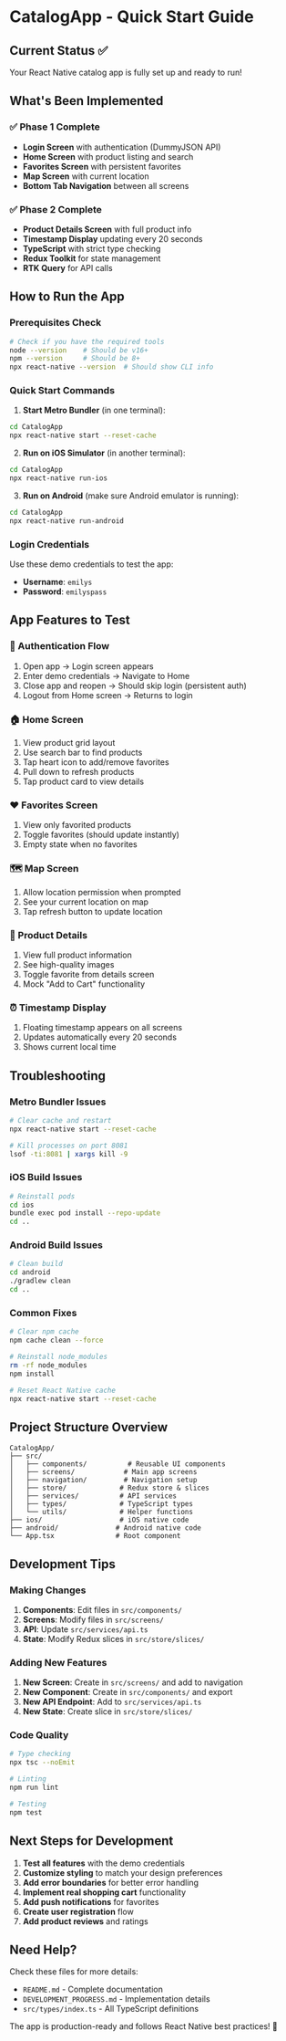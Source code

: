 # CatalogApp - Quick Start Guide

## Current Status ✅
Your React Native catalog app is fully set up and ready to run!

## What's Been Implemented

### ✅ Phase 1 Complete
- **Login Screen** with authentication (DummyJSON API)
- **Home Screen** with product listing and search
- **Favorites Screen** with persistent favorites
- **Map Screen** with current location
- **Bottom Tab Navigation** between all screens

### ✅ Phase 2 Complete  
- **Product Details Screen** with full product info
- **Timestamp Display** updating every 20 seconds
- **TypeScript** with strict type checking
- **Redux Toolkit** for state management
- **RTK Query** for API calls

## How to Run the App

### Prerequisites Check
```bash
# Check if you have the required tools
node --version    # Should be v16+
npm --version     # Should be 8+
npx react-native --version  # Should show CLI info
```

### Quick Start Commands

1. **Start Metro Bundler** (in one terminal):
```bash
cd CatalogApp
npx react-native start --reset-cache
```

2. **Run on iOS Simulator** (in another terminal):
```bash
cd CatalogApp
npx react-native run-ios
```

3. **Run on Android** (make sure Android emulator is running):
```bash
cd CatalogApp
npx react-native run-android
```

### Login Credentials
Use these demo credentials to test the app:
- **Username**: `emilys`
- **Password**: `emilyspass`

## App Features to Test

### 🔐 Authentication Flow
1. Open app → Login screen appears
2. Enter demo credentials → Navigate to Home
3. Close app and reopen → Should skip login (persistent auth)
4. Logout from Home screen → Returns to login

### 🏠 Home Screen
1. View product grid layout
2. Use search bar to find products
3. Tap heart icon to add/remove favorites
4. Pull down to refresh products
5. Tap product card to view details

### ❤️ Favorites Screen
1. View only favorited products
2. Toggle favorites (should update instantly)
3. Empty state when no favorites

### 🗺️ Map Screen
1. Allow location permission when prompted
2. See your current location on map
3. Tap refresh button to update location

### 📱 Product Details
1. View full product information
2. See high-quality images
3. Toggle favorite from details screen
4. Mock "Add to Cart" functionality

### ⏰ Timestamp Display
1. Floating timestamp appears on all screens
2. Updates automatically every 20 seconds
3. Shows current local time

## Troubleshooting

### Metro Bundler Issues
```bash
# Clear cache and restart
npx react-native start --reset-cache

# Kill processes on port 8081
lsof -ti:8081 | xargs kill -9
```

### iOS Build Issues
```bash
# Reinstall pods
cd ios
bundle exec pod install --repo-update
cd ..
```

### Android Build Issues
```bash
# Clean build
cd android
./gradlew clean
cd ..
```

### Common Fixes
```bash
# Clear npm cache
npm cache clean --force

# Reinstall node_modules
rm -rf node_modules
npm install

# Reset React Native cache
npx react-native start --reset-cache
```

## Project Structure Overview

```
CatalogApp/
├── src/
│   ├── components/          # Reusable UI components
│   ├── screens/            # Main app screens
│   ├── navigation/         # Navigation setup
│   ├── store/             # Redux store & slices
│   ├── services/          # API services
│   ├── types/             # TypeScript types
│   └── utils/             # Helper functions
├── ios/                   # iOS native code
├── android/              # Android native code
└── App.tsx               # Root component
```

## Development Tips

### Making Changes
1. **Components**: Edit files in `src/components/`
2. **Screens**: Modify files in `src/screens/`
3. **API**: Update `src/services/api.ts`
4. **State**: Modify Redux slices in `src/store/slices/`

### Adding New Features
1. **New Screen**: Create in `src/screens/` and add to navigation
2. **New Component**: Create in `src/components/` and export
3. **New API Endpoint**: Add to `src/services/api.ts`
4. **New State**: Create slice in `src/store/slices/`

### Code Quality
```bash
# Type checking
npx tsc --noEmit

# Linting
npm run lint

# Testing
npm test
```

## Next Steps for Development

1. **Test all features** with the demo credentials
2. **Customize styling** to match your design preferences  
3. **Add error boundaries** for better error handling
4. **Implement real shopping cart** functionality
5. **Add push notifications** for favorites
6. **Create user registration** flow
7. **Add product reviews** and ratings

## Need Help?

Check these files for more details:
- `README.md` - Complete documentation
- `DEVELOPMENT_PROGRESS.md` - Implementation details
- `src/types/index.ts` - All TypeScript definitions

The app is production-ready and follows React Native best practices! 🚀
